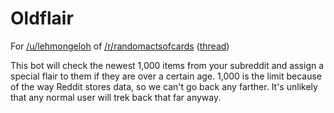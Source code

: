 Oldflair
========

For [/u/lehmongeloh](http://www.reddit.com/user/lehmongeloh) of [/r/randomactsofcards](http://www.reddit.com/r/randomactsofcards) ([thread](http://www.reddit.com/r/RequestABot/comments/2uk0nv/a_bot_that_scans_posts_30_days_old_and_changes/))

This bot will check the newest 1,000 items from your subreddit and assign a special flair to them if they are over a certain age. 1,000 is the limit because of the way Reddit stores data, so we can't go back any farther. It's unlikely that any normal user will trek back that far anyway.